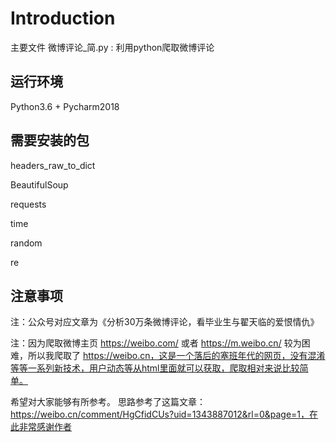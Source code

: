 # Introduction
主要文件
  微博评论_简.py : 利用python爬取微博评论
  
## 运行环境
  Python3.6 + Pycharm2018
  
## 需要安装的包
  headers_raw_to_dict
  
  BeautifulSoup
  
  requests
  
  time
  
  random
  
  re
 
 ## 注意事项
注：公众号对应文章为《分析30万条微博评论，看毕业生与翟天临的爱恨情仇》

注：因为爬取微博主页 https://weibo.com/ 或者 https://m.weibo.cn/ 较为困难，所以我爬取了 https://weibo.cn，这是一个落后的塞班年代的网页，没有混淆等等一系列新技术，用户动态等从html里面就可以获取，爬取相对来说比较简单。

希望对大家能够有所参考。 思路参考了这篇文章：https://weibo.cn/comment/HgCfidCUs?uid=1343887012&rl=0&page=1，在此非常感谢作者
